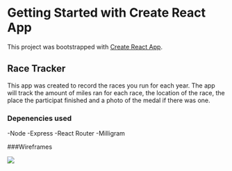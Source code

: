 # Getting Started with Create React App

This project was bootstrapped with [Create React App](https://github.com/facebook/create-react-app).

## Race Tracker

This app was created to record the races you run for each year. The app will track the amount of miles ran for each race, the location of the race, the place the participat finished and a photo of the medal if there was one.

### Depenencies used
-Node
-Express
-React Router
-Milligram

###Wireframes



<img src = "https://cdn.lifehack.org/wp-content/uploads/2014/08/nike-1.png">

